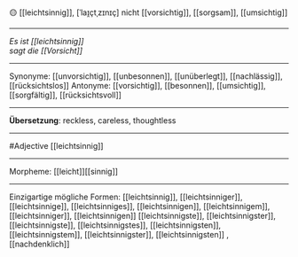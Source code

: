 🟡 [[leichtsinnig]], [ˈlaɪ̯çtˌzɪnɪç]
nicht [[vorsichtig]], [[sorgsam]], [[umsichtig]]

---
*Es ist [[leichtsinnig]]*  
*sagt die [[Vorsicht]]*  

---
Synonyme: [[unvorsichtig]], [[unbesonnen]], [[unüberlegt]], [[nachlässig]], [[rücksichtslos]]
Antonyme: [[vorsichtig]], [[besonnen]], [[umsichtig]], [[sorgfältig]], [[rücksichtsvoll]]

---
**Übersetzung**:
reckless, careless, thoughtless

---
#Adjective [[leichtsinnig]]

---
Morpheme:
[[leicht]][[sinnig]]

---


Einzigartige mögliche Formen: 
[[leichtsinnig]], [[leichtsinniger]], [[leichtsinnige]], [[leichtsinniges]], [[leichtsinnigen]], [[leichtsinnigem]], [[leichtsinniger]], [[leichtsinnigen]]
[[leichtsinnigste]], [[leichtsinnigster]], [[leichtsinnigste]], [[leichtsinnigstes]], [[leichtsinnigsten]], [[leichtsinnigstem]], [[leichtsinnigster]], [[leichtsinnigsten]]
, [[nachdenklich]]